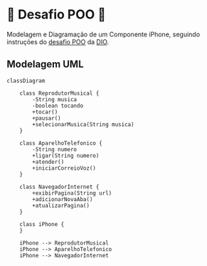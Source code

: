 # 📱️ Desafio POO 📲️

Modelagem e Diagramação de um Componente iPhone, seguindo instruções do [desafio POO](https://github.com/digitalinnovationone/trilha-java-basico/tree/main/desafios/poo) da [DIO](https://web.dio.me).

## Modelagem UML

```mermaid
classDiagram

    class ReprodutorMusical {
        -String musica
        -boolean tocando
        +tocar()
        +pausar()
        +selecionarMusica(String musica)
    }
    
    class AparelhoTelefonico {
        -String numero
        +ligar(String numero)
        +atender()
        +iniciarCorreioVoz()
    }
    
    class NavegadorInternet {
        +exibirPagina(String url)
        +adicionarNovaAba()
        +atualizarPagina()
    }

    class iPhone {
    }
    
    iPhone --> ReprodutorMusical
    iPhone --> AparelhoTelefonico
    iPhone --> NavegadorInternet
```

